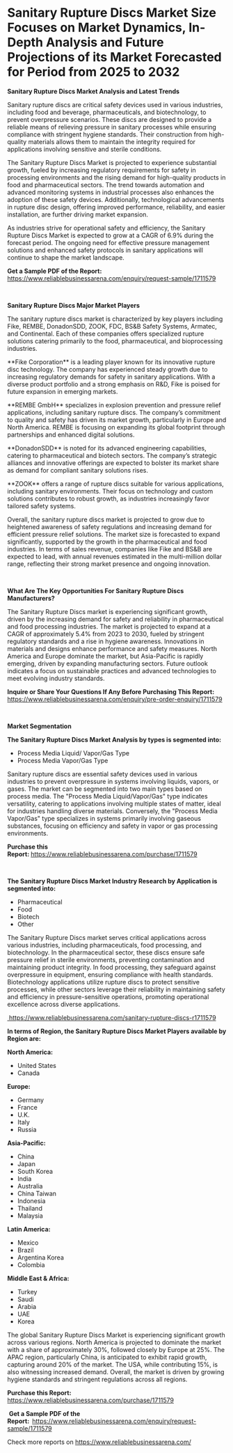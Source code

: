 <p><h1>Sanitary Rupture Discs Market Size Focuses on Market Dynamics, In-Depth Analysis and Future Projections of its Market Forecasted for Period from 2025 to 2032</h1></p><p><strong>Sanitary Rupture Discs Market Analysis and Latest Trends</strong></p>
<p><p>Sanitary rupture discs are critical safety devices used in various industries, including food and beverage, pharmaceuticals, and biotechnology, to prevent overpressure scenarios. These discs are designed to provide a reliable means of relieving pressure in sanitary processes while ensuring compliance with stringent hygiene standards. Their construction from high-quality materials allows them to maintain the integrity required for applications involving sensitive and sterile conditions.</p><p>The Sanitary Rupture Discs Market is projected to experience substantial growth, fueled by increasing regulatory requirements for safety in processing environments and the rising demand for high-quality products in food and pharmaceutical sectors. The trend towards automation and advanced monitoring systems in industrial processes also enhances the adoption of these safety devices. Additionally, technological advancements in rupture disc design, offering improved performance, reliability, and easier installation, are further driving market expansion. </p><p>As industries strive for operational safety and efficiency, the Sanitary Rupture Discs Market is expected to grow at a CAGR of 6.9% during the forecast period. The ongoing need for effective pressure management solutions and enhanced safety protocols in sanitary applications will continue to shape the market landscape.</p></p>
<p><strong>Get a Sample PDF of the Report:&nbsp;</strong> <a href="https://www.reliablebusinessarena.com/enquiry/request-sample/1711579?utm_campaign=1909&utm_medium=2&utm_source=Github&utm_content=ia&utm_term=11012025&utm_id=sanitary-rupture-discs">https://www.reliablebusinessarena.com/enquiry/request-sample/1711579</a></p>
<p>&nbsp;</p>
<p><strong>Sanitary Rupture Discs Major Market Players</strong></p>
<p><p>The sanitary rupture discs market is characterized by key players including Fike, REMBE, DonadonSDD, ZOOK, FDC, BS&B Safety Systems, Armatec, and Continental. Each of these companies offers specialized rupture solutions catering primarily to the food, pharmaceutical, and bioprocessing industries.</p><p>**Fike Corporation** is a leading player known for its innovative rupture disc technology. The company has experienced steady growth due to increasing regulatory demands for safety in sanitary applications. With a diverse product portfolio and a strong emphasis on R&D, Fike is poised for future expansion in emerging markets.</p><p>**REMBE GmbH** specializes in explosion prevention and pressure relief applications, including sanitary rupture discs. The company’s commitment to quality and safety has driven its market growth, particularly in Europe and North America. REMBE is focusing on expanding its global footprint through partnerships and enhanced digital solutions.</p><p>**DonadonSDD** is noted for its advanced engineering capabilities, catering to pharmaceutical and biotech sectors. The company’s strategic alliances and innovative offerings are expected to bolster its market share as demand for compliant sanitary solutions rises.</p><p>**ZOOK** offers a range of rupture discs suitable for various applications, including sanitary environments. Their focus on technology and custom solutions contributes to robust growth, as industries increasingly favor tailored safety systems.</p><p>Overall, the sanitary rupture discs market is projected to grow due to heightened awareness of safety regulations and increasing demand for efficient pressure relief solutions. The market size is forecasted to expand significantly, supported by the growth in the pharmaceutical and food industries. In terms of sales revenue, companies like Fike and BS&B are expected to lead, with annual revenues estimated in the multi-million dollar range, reflecting their strong market presence and ongoing innovation.</p></p>
<p>&nbsp;</p>
<p><strong>What Are The Key Opportunities For Sanitary Rupture Discs Manufacturers?</strong></p>
<p><p>The Sanitary Rupture Discs market is experiencing significant growth, driven by the increasing demand for safety and reliability in pharmaceutical and food processing industries. The market is projected to expand at a CAGR of approximately 5.4% from 2023 to 2030, fueled by stringent regulatory standards and a rise in hygiene awareness. Innovations in materials and designs enhance performance and safety measures. North America and Europe dominate the market, but Asia-Pacific is rapidly emerging, driven by expanding manufacturing sectors. Future outlook indicates a focus on sustainable practices and advanced technologies to meet evolving industry standards.</p></p>
<p><strong>Inquire or Share Your Questions If Any Before Purchasing This Report:</strong> <a href="https://www.reliablebusinessarena.com/enquiry/pre-order-enquiry/1711579?utm_campaign=1909&utm_medium=2&utm_source=Github&utm_content=ia&utm_term=11012025&utm_id=sanitary-rupture-discs">https://www.reliablebusinessarena.com/enquiry/pre-order-enquiry/1711579</a></p>
<p>&nbsp;</p>
<p><strong>Market Segmentation</strong></p>
<p><strong>The Sanitary Rupture Discs Market Analysis by types is segmented into:</strong></p>
<p><ul><li>Process Media Liquid/ Vapor/Gas Type</li><li>Process Media Vapor/Gas Type</li></ul></p>
<p><p>Sanitary rupture discs are essential safety devices used in various industries to prevent overpressure in systems involving liquids, vapors, or gases. The market can be segmented into two main types based on process media. The "Process Media Liquid/Vapor/Gas" type indicates versatility, catering to applications involving multiple states of matter, ideal for industries handling diverse materials. Conversely, the "Process Media Vapor/Gas" type specializes in systems primarily involving gaseous substances, focusing on efficiency and safety in vapor or gas processing environments.</p></p>
<p><strong>Purchase this Report:&nbsp;</strong><a href="https://www.reliablebusinessarena.com/purchase/1711579?utm_campaign=1909&utm_medium=2&utm_source=Github&utm_content=ia&utm_term=11012025&utm_id=sanitary-rupture-discs">https://www.reliablebusinessarena.com/purchase/1711579</a></p>
<p>&nbsp;</p>
<p><strong>The Sanitary Rupture Discs Market Industry Research by Application is segmented into:</strong></p>
<p><ul><li>Pharmaceutical</li><li>Food</li><li>Biotech</li><li>Other</li></ul></p>
<p><p>The Sanitary Rupture Discs market serves critical applications across various industries, including pharmaceuticals, food processing, and biotechnology. In the pharmaceutical sector, these discs ensure safe pressure relief in sterile environments, preventing contamination and maintaining product integrity. In food processing, they safeguard against overpressure in equipment, ensuring compliance with health standards. Biotechnology applications utilize rupture discs to protect sensitive processes, while other sectors leverage their reliability in maintaining safety and efficiency in pressure-sensitive operations, promoting operational excellence across diverse applications.</p></p>
<p><a href="https://www.reliablebusinessarena.com/sanitary-rupture-discs-r1711579?utm_campaign=1909&utm_medium=2&utm_source=Github&utm_content=ia&utm_term=11012025&utm_id=sanitary-rupture-discs">&nbsp;https://www.reliablebusinessarena.com/sanitary-rupture-discs-r1711579</a></p>
<p><strong>In terms of Region, the Sanitary Rupture Discs Market Players available by Region are:</strong></p>
<p>
    <p> <strong> North America: </strong>
        <ul>
            <li>United States</li>
            <li>Canada</li>
        </ul>
        </p> 
    <p> <strong> Europe: </strong>
        <ul>
            <li>Germany</li>
            <li>France</li>
            <li>U.K.</li>
            <li>Italy</li>
            <li>Russia</li>
        </ul>
        </p> 
    <p> <strong> Asia-Pacific: </strong>
        <ul>
            <li>China</li>
            <li>Japan</li>
            <li>South Korea</li>
            <li>India</li>
            <li>Australia</li>
            <li>China Taiwan</li>
            <li>Indonesia</li>
            <li>Thailand</li>
            <li>Malaysia</li>
        </ul>
        </p> 
    <p> <strong> Latin America: </strong>
        <ul>
            <li>Mexico</li>
            <li>Brazil</li>
            <li>Argentina Korea</li>
            <li>Colombia</li>
        </ul>
        </p> 
    <p> <strong> Middle East & Africa: </strong>
        <ul>
            <li>Turkey</li>
            <li>Saudi</li>
            <li>Arabia</li>
            <li>UAE</li>
            <li>Korea</li>
        </ul>
    </p>
    </p>
<p><p>The global Sanitary Rupture Discs Market is experiencing significant growth across various regions. North America is projected to dominate the market with a share of approximately 30%, followed closely by Europe at 25%. The APAC region, particularly China, is anticipated to exhibit rapid growth, capturing around 20% of the market. The USA, while contributing 15%, is also witnessing increased demand. Overall, the market is driven by growing hygiene standards and stringent regulations across all regions.</p></p>
<p><strong>Purchase this Report: </strong><a href="https://www.reliablebusinessarena.com/purchase/1711579?utm_campaign=1909&utm_medium=2&utm_source=Github&utm_content=ia&utm_term=11012025&utm_id=sanitary-rupture-discs">https://www.reliablebusinessarena.com/purchase/1711579</a></p>
<p>&nbsp;<strong>Get a Sample PDF of the Report:&nbsp;&nbsp;</strong><a href="https://www.reliablebusinessarena.com/enquiry/request-sample/1711579?utm_campaign=1909&utm_medium=2&utm_source=Github&utm_content=ia&utm_term=11012025&utm_id=sanitary-rupture-discs">https://www.reliablebusinessarena.com/enquiry/request-sample/1711579</a></p>
<p><strong></strong></p>
<p>Check more reports on <a href="https://www.reliablebusinessarena.com/?utm_campaign=1909&utm_medium=2&utm_source=Github&utm_content=ia&utm_term=11012025&utm_id=sanitary-rupture-discs">https://www.reliablebusinessarena.com/</a></p>